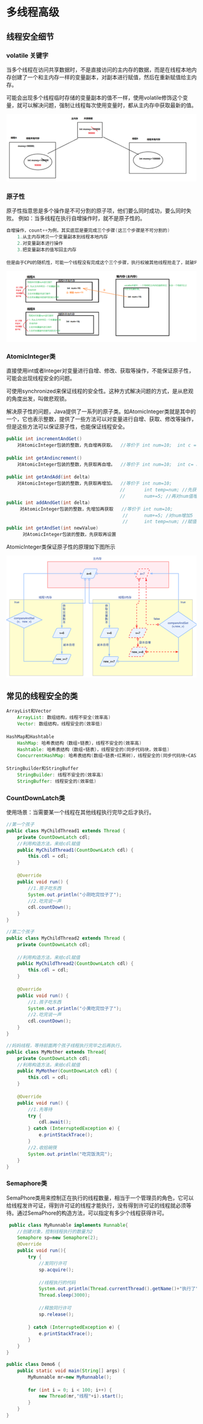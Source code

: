 # 多线程高级

## 线程安全细节

### volatile 关键字

当多个线程在访问共享数据时，不是直接访问的主内存的数据，而是在线程本地内存创建了一个和主内存一样的变量副本，对副本进行赋值，然后在重新赋值给主内存。

 可能会出现多个线程临时存储的变量副本的值不一样，使用volatile修饰这个变量，就可以解决问题，强制让线程每次使用变量时，都从主内存中获取最新的值。



![1603525484757](assets/1603525484757.png)

### 原子性

原子性指意思是多个操作是不可分割的原子项，他们要么同时成功，要么同时失败。 例如：当多线程在执行自增操作时，就不是原子性的。

```java
自增操作，count++为例，其实底层是要完成三个步骤(这三个步骤是不可分割的)
    1.从主内存拷贝一个变量副本到线程本地内存
    2.对变量副本进行操作
    3.把变量副本的值写回主内存

但是由于CPU的随机性，可能一个线程没有完成这个三个步骤，执行权被其他线程抢走了，就破坏了原子性。
```

![1603527434173](assets/1603527434173.png)

### AtomicInteger类

直接使用int或者Integer对变量进行自增、修改、获取等操作，不能保证原子性，可能会出现线程安全的问题。

可使用synchronized来保证线程的安全性。这种方式解决问题的方式，是从悲观的角度出发，叫做悲观锁。



解决原子性的问题，Java提供了一系列的原子类。如AtomicInteger类就是其中的一个，它也表示整数，提供了一些方法可以对变量进行自增、获取、修改等操作，但是这些方法可以保证原子性，也能保证线程安全。

````java
public int incrementAndGet()  
    对AtomicInteger包装的整数，先自增再获取。  //等价于 int num=10;  int c = ++num;

public int getAndincrement()
    对AtomicInteger包装的整数，先获取再自增。  //等价于 int num=10;  int c= num++;

public int getAndAdd(int delta)  
    对AtomicInteger包装的整数，先获取再增加。  //等价于 int num=10;
    									  //       int temp=num; //先获取num的值
    									  //       num+=5; //再对num值增加5
public int addAndGet(int delta)  
     对AtomicInteger包装的整数，先增加再获取	  //等价于 int num=10; 
    									   //      num+=5; /对num增加5
    									   //      int temp=num; //赋值后的值
public int getAndSet(int newValue)  
      对AtomicInteger包装的整数，先获取再设置
````

AtomicInteger类保证原子性的原理如下图所示

![1603530229398](assets/image-20201201145817032.png)

## 常见的线程安全的类

```java
ArrayList和Vector
	ArrayList: 数组结构，线程不安全(效率高)
	Vector: 数组结构，线程安全的(效率低)

HashMap和Hashtable
	HashMap: 哈希表结构（数组+链表），线程不安全的(效率高)
	Hashtable: 哈希表结构（数组+链表），线程安全的(同步代码块，效率低)
	ConcurrentHashMap: 哈希表结构(数组+链表+红黑树)，线程安全的(同步代码块+CAS算法，效率高)
   
StringBuilder和StringBuffer
	StringBuilder: 线程不安全的(效率高)
	StringBuffer: 线程安全的(效率低)
```

### CountDownLatch类

使用场景：当需要某一个线程在其他线程执行完毕之后才执行。

```java
//第一个孩子
public class MyChildThread1 extends Thread {
    private CountDownLatch cdl;
    //利用构造方法，来给cdl赋值
    public MyChildThread1(CountDownLatch cdl) {
        this.cdl = cdl;
    }

    @Override
    public void run() {
        //1.孩子吃东西
        System.out.println("小刚吃完饺子了");
        //2.吃完说一声
        cdl.countDown();
    }
}
```

```java
//第二个孩子
public class MyChildThread2 extends Thread {
    private CountDownLatch cdl;

    //利用构造方法，来给cdl赋值
    public MyChildThread2(CountDownLatch cdl) {
        this.cdl = cdl;
    }

    @Override
    public void run() {
        //1.孩子吃东西
        System.out.println("小黄吃完饺子了");
        //2.吃完说一声
        cdl.countDown();
    }
}
```

```java
//妈妈线程，等待前面两个孩子线程执行完毕之后再执行。
public class MyMother extends Thread{
    private CountDownLatch cdl;
    //利用构造方法，来给cdl赋值
    public MyMother(CountDownLatch cdl) {
        this.cdl = cdl;
    }

    @Override
    public void run() {
        //1.先等待
        try {
            cdl.await();
        } catch (InterruptedException e) {
            e.printStackTrace();
        }
        //2.收拾碗筷
        System.out.println("吃完饭洗完");
    }
}
```

### Semaphore类

SemaPhore类用来控制正在执行的线程数量，相当于一个管理员的角色，它可以给线程发许可证，得到许可证的线程才能执行，没有得到许可证的线程就必须等待。通过SemaPhore的构造方法，可以指定有多少个线程获得许可。

```java
 public class MyRunnable implements Runnable{
    //创建对象，控制线程执行的数量为2
    Semaphore sp=new Semaphore(2); 
    @Override
    public void run(){
        try {
            //发同行许可
            sp.acquire(); 

            //线程执行的代码
            System.out.println(Thread.currentThread().getName()+"执行了");
            Thread.sleep(3000);

            //释放同行许可
            sp.release();

        } catch (InterruptedException e) {
            e.printStackTrace();
        }
    }
}
```

```java
public class Demo6 {
    public static void main(String[] args) {
        MyRunnable mr=new MyRunnable();

        for (int i = 0; i < 100; i++) {
            new Thread(mr,"线程"+i).start();
        }
    }
}
```


